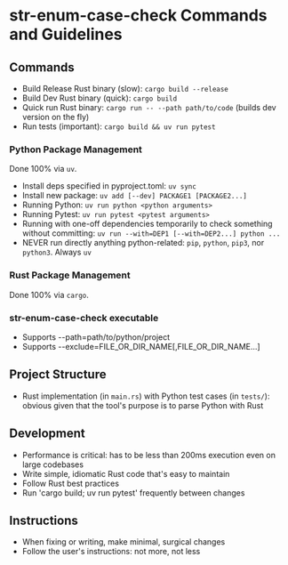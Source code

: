 # str-enum-case-check Commands and Guidelines

## Commands
- Build Release Rust binary (slow): `cargo build --release`
- Build Dev Rust binary (quick): `cargo build`
- Quick run Rust binary: `cargo run -- --path path/to/code` (builds dev version on the fly)
- Run tests (important): `cargo build && uv run pytest`

### Python Package Management
Done 100% via `uv`.
- Install deps specified in pyproject.toml: `uv sync`
- Install new package: `uv add [--dev] PACKAGE1 [PACKAGE2...]`
- Running Python: `uv run python <python arguments>`
- Running Pytest: `uv run pytest <pytest arguments>`
- Running with  one-off dependencies temporarily to check something without committing: `uv run --with=DEP1 [--with=DEP2...] python ...`
- NEVER run directly anything python-related: `pip`, `python`, `pip3`, nor `python3`. Always `uv`

### Rust Package Management
Done 100% via `cargo`.

### str-enum-case-check executable
- Supports --path=path/to/python/project
- Supports --exclude=FILE_OR_DIR_NAME[,FILE_OR_DIR_NAME...]

## Project Structure
- Rust implementation (in `main.rs`) with Python test cases (in `tests/`): obvious given that the tool's purpose is to parse Python with Rust

## Development
- Performance is critical: has to be less than 200ms execution even on large codebases
- Write simple, idiomatic Rust code that's easy to maintain
- Follow Rust best practices
- Run 'cargo build; uv run pytest' frequently between changes

## Instructions
- When fixing or writing, make minimal, surgical changes
- Follow the user's instructions: not more, not less
